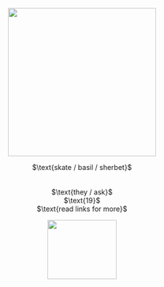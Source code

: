 <p align="center">
  <img width="300" height="300" src="https://files.catbox.moe/1rj6qg.PNG">
</p>
<p align="center">
$\text{skate / basil / sherbet}$
</p>
<p align="center">
  <img width="1000" height="5" src="https://files.catbox.moe/dx4sen.jpg">
</p>
<p align="center">
$\text{they / ask}$ <br> $\text{19}$ <br> $\text{read links for more}$
</p>
<p align="center">
  <img width="140" height="120" src="https://files.catbox.moe/7mqfqk.PNG">
</p>
